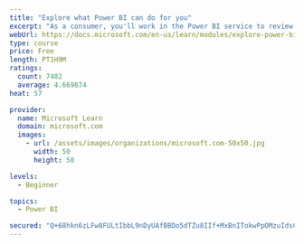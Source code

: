 ```yaml
---
title: "Explore what Power BI can do for you"
excerpt: "As a consumer, you'll work in the Power BI service to review and interact with content that has been shared with you. This module provides the foundational information that you need to work effectively in the Power BI service."
webUrl: https://docs.microsoft.com/en-us/learn/modules/explore-power-bi-service/
type: course
price: Free
length: PT1H9M
ratings:
  count: 7482
  average: 4.669874
heat: 57

provider:
  name: Microsoft Learn
  domain: microsoft.com
  images:
    - url: /assets/images/organizations/microsoft.com-50x50.jpg
      width: 50
      height: 50

levels:
  - Beginner

topics:
  - Power BI

secured: "Q+68hkn6zLFw8FULtIbbL9nDyUAfBBDo5dTZu8IIf+MxBnITokwPpOMzuIdsCr7sg7QjvgZdXTHhDFNKmV3Y3yJqy0q+5jqkP6E57yzBKSw5NaLCVqTEIEkHP7Qo59qQuGxRyOHjdBqF3/7S/emB/eoxeAuVI3GI8sqbTFf2NZPsCJN5FXliCtApjaFNuUR6GrQ8zgRv/YqP3An4XATifkbi4LGGn1/8FhE0Qpp9CH2V2HTdzTfhLr3KWQKHcZrhjX3KskVLkIwEETPL13630FvhX6gqtUDqkK9cfv9tWlCwZj099PI7+sqZLnFXXCIEP1MBuezXJ2xpWa6/fxcuPHQmXIb+fRlzwt0sERn90FrO/Hvs4DZT7O0XKM73vUhtXPvCSBmnUOegM5dPkk7aIynKIHERlIU1WErMgVVbqhY=;yQEj1e3d1w2z7BTPT0KRjg=="
---
```


